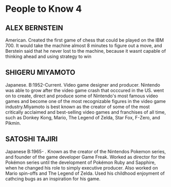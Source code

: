 # People to Know 4

## ALEX BERNSTEIN
American. Created the first game of chess that could be played on the IBM 700. It would take the machine almost 8 minutes to figure out a move, and Berstein said that he never lost to the machine, because it wasnt capable of thinking ahead and using strategy to win

## SHIGERU MIYAMOTO
Japanese. B:1952-Current. Video game designer and producer. Nintendo was able to grow after the video game crash that occcured in the US. went on to create, direct and produce some of Nintendo's most famous video games and become one of the most recognizable figures in the video game industry.Miyamoto is best known as the creator of some of the most critically acclaimed and best-selling video games and franchises of all time, such as Donkey Kong, Mario, The Legend of Zelda, Star Fox, F-Zero, and Pikmin.
## SATOSHI TAJIRI
Japanese B:1965-  . Known as the creator of the Nintendos Pokemon series, and founder of the  game developer Game Freak. Worked as director for the Pokémon series until the development of Pokémon Ruby and Sapphire, when he changed his role to simply executive producer. Also worked on Mario spin-offs and The Legend of Zelda. Used his childhood enjoyment of cathcing bugs as an inspiration for his game.
